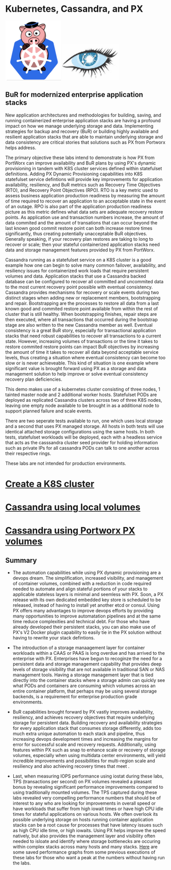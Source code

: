 # Kubernetes, Cassandra, and PX  

![](images/px_k8s.png)    ![](images/cassandra.png)    

## BuR for modernized enterprise application stacks

New application architectures and methodologies for building, saving, and running containerized enterprise application stacks are having a profound impact on how we manage underlying storage and data.  Implementing strategies for backup and recovery (BuR) or building highly available and resilient application stacks that are able to maintain underlying storage and data consistency are critical stories that solutions such as PX from Portworx helps address.   

The primary objective these labs intend to demonstrate is how PX from PortWorx can improve availability and BuR plans by using PX's dynamic provisioning in tandem with K8S cluster services defined within statefulset definitions.  Adding PX Dynamic Provisioning capabilities into K8S statefulset service defintions will provide key improvements for application availability, resiliency, and BuR metrics such as Recovery Time Objectives (RTO), and Recovery Point Objectives (RPO).  RTO is a key metric used to assess business application production readiness by measuring the amount of time required to recover an application to an acceptable state in the event of an outage.  RPO is also part of the application production readiness picture as this metric defines what data sets are adequate recovery restore points.  As application use and transaction numbers increase, the amount of data commited and the amount of transations that can occur beyond the last known good commit restore point can both increase restore times significantly, thus creating potentially unacceptable BuR objectives.   Generally speaking, if your recovery plan restores are taking to long to recover or scale; then your stateful containerized application stacks need data and storage management features provided by PX from PortWorx.   

Cassandra running as a statefulset service on a K8S cluster is a good example how one can begin to solve many common failover, availability, and resiliency issues for containerized work loads that require persistent volumes and data.  Application stacks that use a Cassandra backed database can be configured to recover all committed and uncommited data to the most current recovery point possible with eventual consistency.   Cassandra provides mechanisms for recovery or scale events during two distinct stages when adding new or replacement members, bootstrapping and repair.   Bootstrapping are the processes to restore all data from a last known good and commited restore point available from within the rest of cluster that is still healthy.   When bootstrapping finishes, repair steps are then executed, where all transactions that occurred during the bootstrap stage are also written to the new Cassandra member as well.   Eventual consistency is a great BuR story, especially for transactional application stacks that need robust capabilities to recover all transactions to a current state.  However, increasing volumes of transactions or the time it takes to restore commited restore points can impact BuR objectives by increasing the amount of time it takes to recover all data beyond acceptable service levels, thus creating a situation where eventual consistency can become too slow or is never achieveable.   This kind of situation is one example where significant value is brought forward using PX as a storage and data management solution to help improve or solve eventual consistency recovery plan deficiencies.   

This demo makes use of a kubernetes cluster consisting of three nodes, 1 tainted master node and 2 additional worker hosts.   Statefulset  PODs are deployed as replicated Cassandra clusters across two of three K8S nodes, leaving one empty node available to be brought in as a additional node to support planned failure and scale events.  

There are two seperate tests available to run, one which uses local storage and a second that uses PX managed storage.   All hosts in both tests will use identical attached storage configurations using the same hosts.   In both tests, statefulset workloads will be deployed, each with a headless service that acts as the casssandra cluster seed provider for holding information such as private IPs for all cassandra PODs can talk to one another across their respective rings.       

These labs are not intended for production environments.  

# [Create a K8S cluster](K8S_create/K8S_setup.md)


# [Cassandra using local volumes](cassandra-local/README.md)


# [Cassandra using Portworx PX volumes](cassandra-px/README.md)


## Summary

- The automation capabilities while using PX dynamic provisioning are a devops dream.   The simplification, increased visibility, and management of container volumes, combined with a reduction in code required needed to automate and align stateful portions of your stacks to applicable stateless layers is minimal and seemless with PX.   Soon, a PX release with its own dedicated embedded key store is scheduled to be released, instead of having to install yet another etcd or consul.  Using PX offers many advantages to improve devops efforts by providing many opportunities to improve automatation pipelines and at the same time reduce complexities and technical debt.  For those who have already developed their persistent stacks, you can also make use of PX's V2 Docker plugin capability to easily tie in the PX solution without having to rewrite your stack defintions.

- The introduction of a storage manaagement layer for container workloads within a CAAS or PAAS is long overdue and has arrived to the enterprise with PX.  Enterprises have begun to recoginze the need for a persistent data and storage management capability that provides deep levels of storage visibility that are not available in traditional SAN or NAS management tools.   Having a storage management layer that is tied directly into the container stacks where a storage admin can quickly see what PODs and containers are consuming which volumes across an entire container platform, that perhaps may be using several storage backends, is a requirement for enterprise production grade environments.

- BuR capabilities brought forward by PX vastly improves availability, resiliency, and achieves recovery objectives that require  underlying storage for persistent data.  Building recovery and availability strategies for every application stack that consumes storage differently, adds too much extra unique automation to each stack and pipeline, thus increasing devops development times and increasing the margins for error for successful scale and recovery requests.  Additionally, using features within PX such as snap to enhance scale or recovery of storage volumes, especially when using multidata center environments, will yield incredible improvements and possibilities for multi-region scale and resiliency and also achieving recovery times that meet .

- Last, when measuring IOPS performance using iostat during these labs, TPS (transactions per second) on PX volumes revealed a pleasant bonus by revealing significant performance improvements compared to using traditionally mounted volumes.   The TPS captured during these labs revealed very compelling performance numbers that should be of interest to any who are looking for improvements in overall speed or have workloads that suffer from high iowait times or have high CPU idle times for stateful applications on various hosts.   We often overlook its possible underlying storage on hosts running container application stacks can be a root cause for processes that have latency issues such as high CPU idle time, or high iowaits.   Using PX helps improve the speed natively, but also provides the management layer and visibility often needed to isloate and identify where storage bottlenecks are occuring within complex stacks across many hosts and many stacks.   [Here](images/TPS_details.pdf) are some saved performance graphs from some previous executions of these labs for those who want a peak at the numbers without having run the labs.

